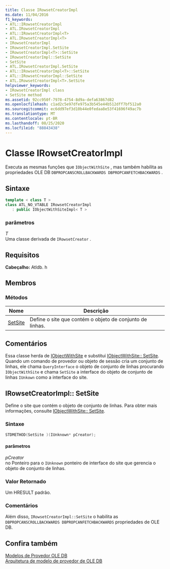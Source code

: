 ```yaml
---
title: Classe IRowsetCreatorImpl
ms.date: 11/04/2016
f1_keywords:
- ATL::IRowsetCreatorImpl
- ATL.IRowsetCreatorImpl
- ATL::IRowsetCreatorImpl<T>
- ATL.IRowsetCreatorImpl<T>
- IRowsetCreatorImpl
- IRowsetCreatorImpl.SetSite
- IRowsetCreatorImpl<T>::SetSite
- IRowsetCreatorImpl::SetSite
- SetSite
- ATL.IRowsetCreatorImpl.SetSite
- ATL::IRowsetCreatorImpl<T>::SetSite
- ATL::IRowsetCreatorImpl::SetSite
- ATL.IRowsetCreatorImpl<T>.SetSite
helpviewer_keywords:
- IRowsetCreatorImpl class
- SetSite method
ms.assetid: 92cc950f-7978-4754-8d9a-defa63867d82
ms.openlocfilehash: c1ad2c5e97dfe975a3b545e44b512dff7bf512a0
ms.sourcegitcommit: ec6dd97ef3d10b44e0fedaa8e53f41696f49ac7b
ms.translationtype: MT
ms.contentlocale: pt-BR
ms.lasthandoff: 08/25/2020
ms.locfileid: "88843438"
---
```

# <a name="irowsetcreatorimpl-class"></a>Classe IRowsetCreatorImpl

Executa as mesmas funções que `IObjectWithSite` , mas também habilita as propriedades OLE DB `DBPROPCANSCROLLBACKWARDS DBPROPCANFETCHBACKWARDS` .

## <a name="syntax"></a>Sintaxe

```cpp
template < class T >
class ATL_NO_VTABLE IRowsetCreatorImpl
   : public IObjectWithSiteImpl< T >
```

### <a name="parameters"></a>parâmetros

*T*<br/>
Uma classe derivada de `IRowsetCreator` .

## <a name="requirements"></a>Requisitos

**Cabeçalho:** Atldb. h

## <a name="members"></a>Membros

### <a name="methods"></a>Métodos

| Nome | Descrição |
|-|-|
|[SetSite](#setsite)|Define o site que contém o objeto de conjunto de linhas.|

## <a name="remarks"></a>Comentários

Essa classe herda de [IObjectWithSite](/windows/win32/api/ocidl/nn-ocidl-iobjectwithsite) e substitui [IObjectWithSite:: SetSite](/windows/win32/api/ocidl/nf-ocidl-iobjectwithsite-setsite). Quando um comando de provedor ou objeto de sessão cria um conjunto de linhas, ele chama `QueryInterface` o objeto de conjunto de linhas procurando `IObjectWithSite` e chama `SetSite` a interface do objeto de conjunto de linhas `IUnkown` como a interface do site.

## <a name="irowsetcreatorimplsetsite"></a><a name="setsite"></a> IRowsetCreatorImpl:: SetSite

Define o site que contém o objeto de conjunto de linhas. Para obter mais informações, consulte [IObjectWithSite:: SetSite](/windows/win32/api/ocidl/nf-ocidl-iobjectwithsite-setsite).

### <a name="syntax"></a>Sintaxe

```cpp
STDMETHOD(SetSite )(IUnknown* pCreator);
```

#### <a name="parameters"></a>parâmetros

*pCreator*<br/>
no Ponteiro para o `IUnknown` ponteiro de interface do site que gerencia o objeto de conjunto de linhas.

### <a name="return-value"></a>Valor Retornado

Um HRESULT padrão.

### <a name="remarks"></a>Comentários

Além disso, `IRowsetCreatorImpl::SetSite` o habilita as `DBPROPCANSCROLLBACKWARDS DBPROPCANFETCHBACKWARDS` propriedades de OLE DB.

## <a name="see-also"></a>Confira também

[Modelos de Provedor OLE DB](../../data/oledb/ole-db-provider-templates-cpp.md)<br/>
[Arquitetura de modelo de provedor de OLE DB](../../data/oledb/ole-db-provider-template-architecture.md)
